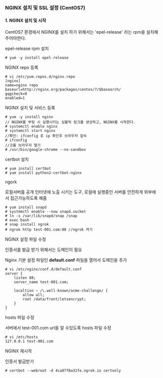 ### NGINX 설치 및 SSL 설정 (CentOS7)

#### 1. NGINX 설치 및 시작

CentOS7 환경에서 NGINX를 설치 하기 위해서는 'epel-release' 라는 rpm을 설치해주어야한다.

epel-release rpm 설치

```
# yum -y install epel-release
```

NGINX repo 등록

```
# vi /etc/yum.repos.d/nginx.repo
[nginx]
name=nginx repo
baseurl=http://nginx.org/packages/centos/7/$basearch/
gqgcheck=0
enabled=1
```

NGINX 설치 및 서비스 등록

```
# yum -y install nginx
// NGINX를 부팅 시 실행시키는 심볼릭 링크를 생성하고, NGINX를 시작한다.
# systemctl enable nginx
# systemctl start nginx
//확인: ifconfig 로 ip 확인후 브라우저 접속
# ifconfig
//크롬 브라우저 열기
# /usr/bin/google-chrome --no-sandbox
```

certbot 설치

```
# yum install certbot
# yum install python2-certbot-nginx
```

ngork

로컬서버를 공개 인터넷에 노출 시키는 도구, 로컬에 실행중인 서버를 안전하게 외부에서 접근가능하도록 해줌

```
# yum install snapd
# systemctl enable --now snapd.socket
# ln -s /var/lib/snapd/snap /snap
# exec bash
# snap install ngrok
# ngrok http test-001.com:80 //ngrok 켜기
```

NGINX 설정 파일 수정

인증서를 발급 받기 위해서는 도메인이 필요

Nginx 기본 설정 파일인 **default.conf** 파일을 열어서 도메인을 추가

```
# vi /etc/nginx/conf.d/default.conf
server {
	listen 80;
	server_name test-001.com;
	
	localtion ~ /\.well-known/acme-challenge/ {
		allow all;
		root /data/front/letsencrypt;
	}
}
```

hosts 파일 수정

서버에서 test-001.com url을 알 수있도록 hosts 파일 수정

```
# vi /etc/hosts
127.0.0.1 test-001.com
```

NGINX 재시작

인증서 발급받기

```
# certbot --webroot -d 4ca87f8a31fe.ngrok.io certonly
```

